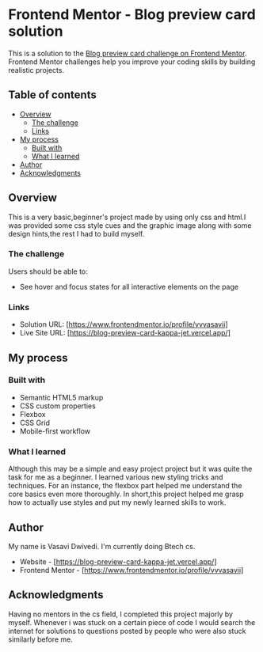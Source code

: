 # Frontend Mentor - Blog preview card solution

This is a solution to the [Blog preview card challenge on Frontend Mentor](https://www.frontendmentor.io/challenges/blog-preview-card-ckPaj01IcS). Frontend Mentor challenges help you improve your coding skills by building realistic projects. 

## Table of contents

- [Overview](#overview)
  - [The challenge](#the-challenge)
  - [Links](#links)
- [My process](#my-process)
  - [Built with](#built-with)
  - [What I learned](#what-i-learned)
- [Author](#author)
- [Acknowledgments](#acknowledgments)



## Overview
This is a very basic,beginner's project made by using only css and html.I was provided some css style cues and the graphic image along with some design hints,the rest I had to build myself.

### The challenge

Users should be able to:

- See hover and focus states for all interactive elements on the page


### Links

- Solution URL: [https://www.frontendmentor.io/profile/vvvasavii]
- Live Site URL: [https://blog-preview-card-kappa-jet.vercel.app/]

## My process

### Built with

- Semantic HTML5 markup
- CSS custom properties
- Flexbox
- CSS Grid
- Mobile-first workflow


### What I learned
Although this may be a simple and easy project project but it was quite the task for me as a beginner. I learned various new styling tricks and techniques.
For an instance, the flexbox part helped me understand the core basics even more thoroughly.
In short,this project helped me grasp how to actually use styles and put my newly learned skills to work.

## Author
My name is Vasavi Dwivedi. I'm currently doing Btech cs.

- Website - [https://blog-preview-card-kappa-jet.vercel.app/]
- Frontend Mentor - [https://www.frontendmentor.io/profile/vvvasavii]


## Acknowledgments
Having no mentors in the cs field, I completed this project majorly by myself. Whenever i was stuck on a certain piece of code I would search the internet for solutions to questions posted by people who were also stuck similarly before me.

